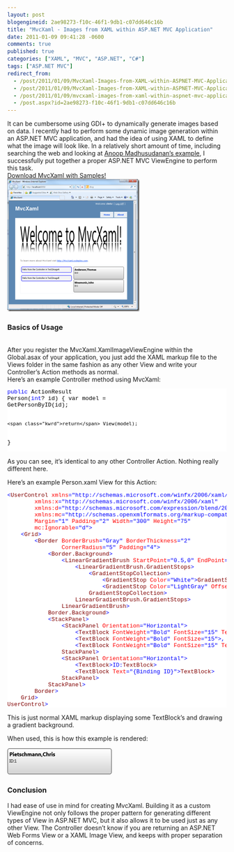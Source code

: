 ```yaml
---
layout: post
blogengineid: 2ae98273-f10c-46f1-9db1-c07dd646c16b
title: "MvcXaml - Images from XAML within ASP.NET MVC Application"
date: 2011-01-09 09:41:28 -0600
comments: true
published: true
categories: ["XAML", "MVC", "ASP.NET", "C#"]
tags: ["ASP.NET MVC"]
redirect_from: 
  - /post/2011/01/09/MvcXaml-Images-from-XAML-within-ASPNET-MVC-Application.aspx
  - /post/2011/01/09/MvcXaml-Images-from-XAML-within-ASPNET-MVC-Application
  - /post/2011/01/09/mvcxaml-images-from-xaml-within-aspnet-mvc-application
  - /post.aspx?id=2ae98273-f10c-46f1-9db1-c07dd646c16b
---
```

<!-- more -->

It can be cumbersome using GDI+ to dynamically generate images based on data. I recently had to perform some dynamic image generation within an ASP.NET MVC application, and had the idea of using XAML to define what the image will look like. In a relatively short amount of time, including searching the web and looking at <a href="http://amazedsaint.blogspot.com/2010/07/xaml-meets-aspnet-mvc-create-databound.html">Anoop Madhusudanan’s example</a>, I successfully put together a proper ASP.NET MVC ViewEngine to perform this task.  
<a href="http://mvcxaml.codeplex.com">Download MvcXaml with Samples!</a>  
<a href="/files/MvcXamlScreenshot.png"><img style="background-image: none; border-bottom: 0px; border-left: 0px; padding-left: 0px; padding-right: 0px; display: inline; border-top: 0px; border-right: 0px; padding-top: 0px" title="MvcXamlScreenshot" border="0" alt="MvcXamlScreenshot" src="/files/MvcXamlScreenshot_thumb.png" width="304" height="304" /></a>  <h3>Basics of Usage</h3>  
After you register the MvcXaml.XamlImageViewEngine within the Global.asax of your application, you just add the XAML markup file to the Views folder in the same fashion as any other View and write your Controller’s Action methods as normal.  
Here’s an example Controller method using MvcXaml:  <pre class="csharpcode"><span class="kwrd">public</span> ActionResult Person(<span class="kwrd">int</span>? id)
{
    var model = GetPersonByID(id);

    <span class="kwrd">return</span> View(model);
}</pre>
<style type="text/css">
.csharpcode, .csharpcode pre
{
	font-size: small;
	color: black;
	font-family: consolas, "Courier New", courier, monospace;
	background-color: #ffffff;
	/*white-space: pre;*/
}
.csharpcode pre { margin: 0em; }
.csharpcode .rem { color: #008000; }
.csharpcode .kwrd { color: #0000ff; }
.csharpcode .str { color: #006080; }
.csharpcode .op { color: #0000c0; }
.csharpcode .preproc { color: #cc6633; }
.csharpcode .asp { background-color: #ffff00; }
.csharpcode .html { color: #800000; }
.csharpcode .attr { color: #ff0000; }
.csharpcode .alt 
{
	background-color: #f4f4f4;
	width: 100%;
	margin: 0em;
}
.csharpcode .lnum { color: #606060; }</style>


As you can see, it’s identical to any other Controller Action. Nothing really different here.


Here’s an example Person.xaml View for this Action:

<pre class="csharpcode"><span class="kwrd"><</span><span class="html">UserControl</span> <span class="attr">xmlns</span><span class="kwrd">=&quot;http://schemas.microsoft.com/winfx/2006/xaml/presentation&quot;</span>
        <span class="attr">xmlns:x</span><span class="kwrd">=&quot;http://schemas.microsoft.com/winfx/2006/xaml&quot;</span>
        <span class="attr">xmlns:d</span><span class="kwrd">=&quot;http://schemas.microsoft.com/expression/blend/2008&quot;</span>
        <span class="attr">xmlns:mc</span><span class="kwrd">=&quot;http://schemas.openxmlformats.org/markup-compatibility/2006&quot;</span>
        <span class="attr">Margin</span><span class="kwrd">=&quot;1&quot;</span> <span class="attr">Padding</span><span class="kwrd">=&quot;2&quot;</span> <span class="attr">Width</span><span class="kwrd">=&quot;300&quot;</span> <span class="attr">Height</span><span class="kwrd">=&quot;75&quot;</span>
        <span class="attr">mc:Ignorable</span><span class="kwrd">=&quot;d&quot;</span><span class="kwrd">></span>
    <span class="kwrd"><</span><span class="html">Grid</span><span class="kwrd">></span>
        <span class="kwrd"><</span><span class="html">Border</span> <span class="attr">BorderBrush</span><span class="kwrd">=&quot;Gray&quot;</span> <span class="attr">BorderThickness</span><span class="kwrd">=&quot;2&quot;</span>
                <span class="attr">CornerRadius</span><span class="kwrd">=&quot;5&quot;</span> <span class="attr">Padding</span><span class="kwrd">=&quot;4&quot;</span><span class="kwrd">></span>
            <span class="kwrd"><</span><span class="html">Border.Background</span><span class="kwrd">></span>
                <span class="kwrd"><</span><span class="html">LinearGradientBrush</span> <span class="attr">StartPoint</span><span class="kwrd">=&quot;0.5,0&quot;</span> <span class="attr">EndPoint</span><span class="kwrd">=&quot;0.5,1&quot;</span><span class="kwrd">></span>
                    <span class="kwrd"><</span><span class="html">LinearGradientBrush.GradientStops</span><span class="kwrd">></span>
                        <span class="kwrd"><</span><span class="html">GradientStopCollection</span><span class="kwrd">></span>
                            <span class="kwrd"><</span><span class="html">GradientStop</span> <span class="attr">Color</span><span class="kwrd">=&quot;White&quot;</span><span class="kwrd">></</span><span class="html">GradientStop</span><span class="kwrd">></span>
                            <span class="kwrd"><</span><span class="html">GradientStop</span> <span class="attr">Color</span><span class="kwrd">=&quot;LightGray&quot;</span> <span class="attr">Offset</span><span class="kwrd">=&quot;1&quot;</span><span class="kwrd">></</span><span class="html">GradientStop</span><span class="kwrd">></span>
                        <span class="kwrd"></</span><span class="html">GradientStopCollection</span><span class="kwrd">></span>
                    <span class="kwrd"></</span><span class="html">LinearGradientBrush.GradientStops</span><span class="kwrd">></span>
                <span class="kwrd"></</span><span class="html">LinearGradientBrush</span><span class="kwrd">></span>
            <span class="kwrd"></</span><span class="html">Border.Background</span><span class="kwrd">></span>
            <span class="kwrd"><</span><span class="html">StackPanel</span><span class="kwrd">></span>
                <span class="kwrd"><</span><span class="html">StackPanel</span> <span class="attr">Orientation</span><span class="kwrd">=&quot;Horizontal&quot;</span><span class="kwrd">></span>
                    <span class="kwrd"><</span><span class="html">TextBlock</span> <span class="attr">FontWeight</span><span class="kwrd">=&quot;Bold&quot;</span> <span class="attr">FontSize</span><span class="kwrd">=&quot;15&quot;</span> <span class="attr">Text</span><span class="kwrd">=&quot;{Binding LastName}&quot;</span><span class="kwrd">/></span>
                    <span class="kwrd"><</span><span class="html">TextBlock</span> <span class="attr">FontWeight</span><span class="kwrd">=&quot;Bold&quot;</span> <span class="attr">FontSize</span><span class="kwrd">=&quot;15&quot;</span><span class="kwrd">></span>, <span class="kwrd"></</span><span class="html">TextBlock</span><span class="kwrd">></span>
                    <span class="kwrd"><</span><span class="html">TextBlock</span> <span class="attr">FontWeight</span><span class="kwrd">=&quot;Bold&quot;</span> <span class="attr">FontSize</span><span class="kwrd">=&quot;15&quot;</span> <span class="attr">Text</span><span class="kwrd">=&quot;{Binding FirstName}&quot;</span><span class="kwrd">></</span><span class="html">TextBlock</span><span class="kwrd">></span>
                <span class="kwrd"></</span><span class="html">StackPanel</span><span class="kwrd">></span>
                <span class="kwrd"><</span><span class="html">StackPanel</span> <span class="attr">Orientation</span><span class="kwrd">=&quot;Horizontal&quot;</span><span class="kwrd">></span>
                    <span class="kwrd"><</span><span class="html">TextBlock</span><span class="kwrd">></span>ID:<span class="kwrd"></</span><span class="html">TextBlock</span><span class="kwrd">></span>
                    <span class="kwrd"><</span><span class="html">TextBlock</span> <span class="attr">Text</span><span class="kwrd">=&quot;{Binding ID}&quot;</span><span class="kwrd">></</span><span class="html">TextBlock</span><span class="kwrd">></span>
                <span class="kwrd"></</span><span class="html">StackPanel</span><span class="kwrd">></span>
            <span class="kwrd"></</span><span class="html">StackPanel</span><span class="kwrd">></span>
        <span class="kwrd"></</span><span class="html">Border</span><span class="kwrd">></span>
    <span class="kwrd"></</span><span class="html">Grid</span><span class="kwrd">></span>
<span class="kwrd"></</span><span class="html">UserControl</span><span class="kwrd">></span></pre>
<style type="text/css">
.csharpcode, .csharpcode pre
{
	font-size: small;
	color: black;
	font-family: consolas, "Courier New", courier, monospace;
	background-color: #ffffff;
	/*white-space: pre;*/
}
.csharpcode pre { margin: 0em; }
.csharpcode .rem { color: #008000; }
.csharpcode .kwrd { color: #0000ff; }
.csharpcode .str { color: #006080; }
.csharpcode .op { color: #0000c0; }
.csharpcode .preproc { color: #cc6633; }
.csharpcode .asp { background-color: #ffff00; }
.csharpcode .html { color: #800000; }
.csharpcode .attr { color: #ff0000; }
.csharpcode .alt 
{
	background-color: #f4f4f4;
	width: 100%;
	margin: 0em;
}
.csharpcode .lnum { color: #606060; }</style>


This is just normal XAML markup displaying some TextBlock’s and drawing a gradient background.


When used, this is how this example is rendered:


<a href="/files/MvcXamlPersonExample.png"><img style="background-image: none; border-bottom: 0px; border-left: 0px; padding-left: 0px; padding-right: 0px; display: inline; border-top: 0px; border-right: 0px; padding-top: 0px" title="MvcXamlPersonExample" border="0" alt="MvcXamlPersonExample" src="/files/MvcXamlPersonExample_thumb.png" width="240" height="60" /></a>

<h3>Conclusion</h3>


I had ease of use in mind for creating MvcXaml. Building it as a custom ViewEngine not only follows the proper pattern for generating different types of View in ASP.NET MVC, but it also allows it to be used just as any other View. The Controller doesn’t know if you are returning an ASP.NET Web Forms View or a XAML Image View, and keeps with proper separation of concerns.
